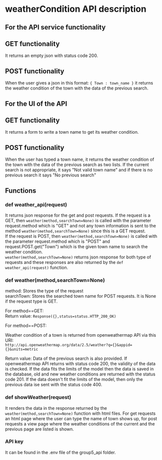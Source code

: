 # weatherCondition API description

## For the API service functionality
## GET functionality
It returns an empty json with status code 200.

## POST functionality
When the user gives a json in this format:
```{ Town : town_name }```
it returns the weather condition of the town with the data of the previous search.

## For the UI of the API
## GET functionality
It returns a form to write a town name to get its weather condition.

## POST functionality
When the user has typed a town name, it returns the weather condition of the town with the data of the previous search as two lists.
If the current search is not appropriate, it says "Not valid town name" and if there is no previous search it says "No previous search"

## Functions
### def weather_api(request)

It returns json response for the get and post requests. If the request is a GET, then ```weather(method,searchTown=None)``` is called with the parameter request.method which is "GET" and not any town information is sent to the method ```weather(method,searchTown=None)``` since this is a GET request. <br>
If the request is POST, then ```weather(method,searchTown=None)``` is called with the parameter request.method which is "POST" and request.POST.get("Town") which is the given town name to search the weather condition.<br>
```weather(method,searchTown=None)``` returns json response for both type of requests and these responses are also returned by the ```def weather_api(request)``` function.

### def weather(method,searchTown=None)

method: Stores the type of the request<br>
searchTown: Stores the searched town name for POST requests. It is None if the request type is GET.<br>

For method==GET: <br>
Return value: ```Response({},status=status.HTTP_200_OK) ```<br>

For method==POST:<br>

Weather condition of a town is returned from openweathermap API via this URI:<br>
```http://api.openweathermap.org/data/2.5/weather?q={}&appid={}&units=metric``` <br>

Return value:
Data of the previous search is also provided. If openweathermap API returns with status code 200, the validity of the data is
checked. If the data fits the limits of the model then the data is saved in the database, old and new weather conditions are
returned with the status code 201. If the data doesn't fit the limits of the model, then only the previous data ise sent with the status code 400. <br>

### def showWeather(request)

It renders the data in the response returned by the ```weather(method,searchTown=None)``` function with html files. For get requests an html page where the user can type the name of town shows up, for post requests a view page where the weather conditions of the current and the previous page are listed is shown.

### API key
It can be found in the .env file of the group5_api folder.<br>
